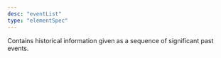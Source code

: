 ```yaml
---
desc: "eventList"
type: "elementSpec"
---
```


Contains historical information given as a sequence of significant past events.